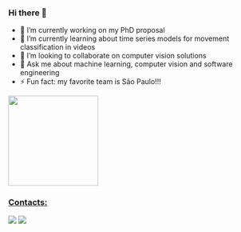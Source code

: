 ### Hi there 👋


 - 🔭 I’m currently working on my PhD proposal
 - 🌱 I’m currently learning about time series models for movement classification in videos
 - 👯 I’m looking to collaborate on computer vision solutions
 - 💬 Ask me about machine learning, computer vision and software engineering
 - ⚡ Fun fact: my favorite team is São Paulo!!!

 <div>
 <a href="https://github.com/wiusdy">
 <img loading="lazy" height="180em" src="https://github-readme-stats.vercel.app/api/top-langs/?username=wiusdy&layout=compact&langs_count=3&theme=dracula"/>
 </div>

### Contacts:

<div>
<a href="https://www.instagram.com/wiu_sdy/" target="_blank"><img loading="lazy" src="https://img.shields.io/badge/-Instagram-%23E4405F?style=for-the-badge&logo=instagram&logoColor=white" target="_blank"></a>
<a href="https://www.linkedin.com/in/william-sdayle-marins-silva-37b462108/" target="_blank"><img loading="lazy" src="https://img.shields.io/badge/-LinkedIn-%230077B5?style=for-the-badge&logo=linkedin&logoColor=white" target="_blank"></a>   
</div>
